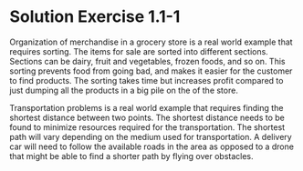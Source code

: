 # Solution Exercise 1.1-1

Organization of merchandise in a grocery store is a real world example that requires sorting. The items for sale are sorted into different sections. Sections can be dairy, fruit and vegetables, frozen foods, and so on. This sorting prevents food from going bad, and makes it easier for the customer to find products. The sorting takes time but increases profit compared to just dumping all the products in a big pile on the of the store.

Transportation problems is a real world example that requires finding the shortest distance between two points. The shortest distance needs to be found to minimize resources required for the transportation. The shortest path will vary depending on the medium used for transportation. A delivery car will need to follow the available roads in the area as opposed to a drone that might be able to find a shorter path by flying over obstacles.
